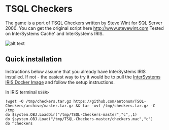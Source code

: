 # TSQL Checkers

The game is a port of TSQL Checkers written by Steve Wint for SQL Server 2000. You can get the original script here http://www.stevewint.com 
Tested on InterSystems Cache' and InterSystems IRIS.


![alt text](https://s3.amazonaws.com/anton-iot-demo/Checkers1.gif "TSQL Checkers")


## Quick installation

Instructions below assume that you already have InterSystems IRIS installed. If not - the easiest way to try it would be to pull the [InterSystems IRIS Docker Image](https://hub.docker.com/_/intersystems-iris-data-platform) and follow the setup instructions.

In IRIS terminal `USER>`

```
!wget -O /tmp/checkers.tar.gz https://github.com/antonum/TSQL-Checkers/archive/master.tar.gz && tar -xvf /tmp/checkers.tar.gz -C /tmp
do $system.OBJ.LoadDir("/tmp/TSQL-Checkers-master","c",,1)
do $system.OBJ.Load("/tmp/TSQL-Checkers-master/checkers.mac","c")
do ^checkers

```
